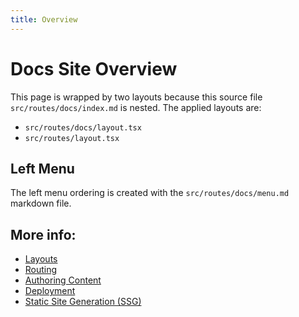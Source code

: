 ```yaml
---
title: Overview
---
```


# Docs Site Overview

This page is wrapped by two layouts because this source file `src/routes/docs/index.md` is nested. The applied layouts are:

- `src/routes/docs/layout.tsx`
- `src/routes/layout.tsx`

## Left Menu

The left menu ordering is created with the `src/routes/docs/menu.md` markdown file.

## More info:

- [Layouts](https://qwik.builder.io/qwikcity/layout/overview/)
- [Routing](https://qwik.builder.io/qwikcity/routing/overview/)
- [Authoring Content](https://qwik.builder.io/qwikcity/content/component/)
- [Deployment](https://qwik.builder.io/deployments/overview/)
- [Static Site Generation (SSG)](https://qwik.builder.io/qwikcity/static-site-generation/overview/)
